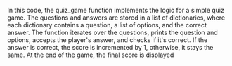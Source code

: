 In this code, the quiz_game function implements the logic for a simple quiz game. The questions and answers are stored in a list of dictionaries, where each dictionary contains a question, a list of options, and the correct answer. The function iterates over the questions, prints the question and options, accepts the player's answer, and checks if it's correct. If the answer is correct, the score is incremented by 1, otherwise, it stays the same. At the end of the game, the final score is displayed